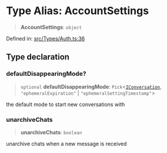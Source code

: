 # Type Alias: AccountSettings

> **AccountSettings**: `object`

Defined in: [src/Types/Auth.ts:36](https://github.com/Fokusdotid/bail/blob/c270ba4454f95d50cec87a9d90b03360fac7058e/src/Types/Auth.ts#L36)

## Type declaration

### defaultDisappearingMode?

> `optional` **defaultDisappearingMode**: `Pick`\<[`IConversation`](../namespaces/proto/interfaces/IConversation.md), `"ephemeralExpiration"` \| `"ephemeralSettingTimestamp"`\>

the default mode to start new conversations with

### unarchiveChats

> **unarchiveChats**: `boolean`

unarchive chats when a new message is received
